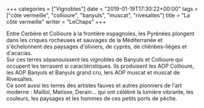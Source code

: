 +++
categories = ["Vignobles"]
date = "2019-01-19T17:30:22+00:00"
tags = ["côte vermeille", "collioure", "banyuls", "muscat", "rivesaltes"]
title = "La côte vermeille"
writer = "LeChaps"
+++

Entre Cerbère et Collioure à la frontière espagnoles, les Pyrénées plongent dans les criques rocheuses et sauvages de la Méditerranée et s'échelonnent des paysages d'oliviers, de cyprès, de chênbes-lièges et d'acacias.  
Sur ces terres sépanouissent les vignobles de Banyuls et Collioure qui occupent les terrasent si caractéristiques. Ils produisent les AOP Collioure, les AOP Banyuls et Banyuls grand cru, lers AOP muscat et muscat de Rivesaltes.  
Ce sont aussi les terres des artistes fauves et autres pionniers de l'art moderne : Maillol, Matisse, Derain... qui ont célébré la lumière vibrante, les couleurs, les paysages et les hommes de ces petits ports de pêche.
